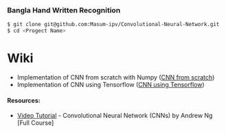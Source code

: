### Bangla Hand Written Recognition
```sh
$ git clone git@github.com:Masum-ipv/Convolutional-Neural-Network.git
$ cd <Progect Name>
```

# Wiki
 * Implementation of CNN from scratch with Numpy ([CNN from scratch])
 * Implementation of CNN using Tensorflow ([CNN using Tensorflow]) 





#### Resources:
* [Video Tutorial] - Convolutional Neural Network (CNNs) by Andrew Ng [Full Course]


   [CNN from scratch]: <https://github.com/Masum-ipv/Convolutional-Neural-Network/tree/master/CNN%20from%20scratch> 
   [Video Tutorial]: <https://www.youtube.com/playlist?list=PLBAGcD3siRDjBU8sKRk0zX9pMz9qeVxud>
   [CNN using Tensorflow]: <>

